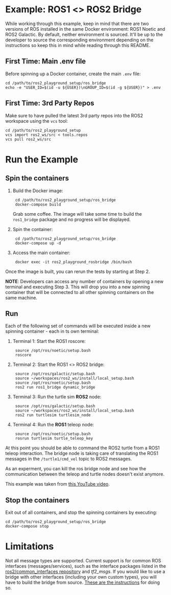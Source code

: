 # Example: ROS1 <> ROS2 Bridge

While working through this example, keep in mind that there are two versions of
ROS installed in the same Docker environment: ROS1 Noetic and ROS2 Galactic. By
default, neither environment is sourced. It'll be up to the developer to source
the corresponding environment depending on the instructions so keep this in mind
while reading through this README.

## First Time: Main .env file

Before spinning up a Docker container, create the main `.env` file:

    cd /path/to/ros2_playground_setup/ros_bridge
    echo -e "USER_ID=$(id -u ${USER})\nGROUP_ID=$(id -g ${USER})" > .env

## First Time: 3rd Party Repos

Make sure to have pulled the latest 3rd party repos into the ROS2 workspace
using the `vcs` tool:

    cd /path/to/ros2_playground_setup
    vcs import ros2_ws/src < tools.repos
    vcs pull ros2_ws/src

# Run the Example

## Spin the containers

1. Build the Docker image:

        cd /path/to/ros2_playground_setup/ros_bridge
        docker-compose build

    Grab some coffee. The image will take some time to build the `ros1_bridge`
    package and no progress will be displayed.

2. Spin the container:

        cd /path/to/ros2_playground_setup/ros_bridge
        docker-compose up -d

3. Access the main container:

        docker exec -it ros2_playground_rosbridge /bin/bash

Once the image is built, you can rerun the tests by starting at Step 2.

**NOTE**: Developers can access any number of containers by opening a new
terminal and executing Step 3. This will drop you into a new spinning container
that will be connected to all other spinning containers on the same machine.

## Run

Each of the following set of commands will be executed inside a new spinning
container - each in ts own terminal:

1. Terminal 1: Start the ROS1 roscore:

        source /opt/ros/noetic/setup.bash
        roscore

2. Terminal 2: Start the ROS1 <> ROS2 bridge:

        source /opt/ros/galactic/setup.bash
        source ~/workspaces/ros2_ws/install/local_setup.bash
        source /opt/ros/noetic/setup.bash
        ros2 run ros1_bridge dynamic_bridge

3. Terminal 3: Run the turtle sim **ROS2** node:

        source /opt/ros/galactic/setup.bash
        source ~/workspaces/ros2_ws/install/local_setup.bash
        ros2 run turtlesim turtlesim_node

4. Terminal 4: Run the **ROS1** teleop node:

        source /opt/ros/noetic/setup.bash
        rosrun turtlesim turtle_teleop_key

At this point you should be able to command the ROS2 turtle from a ROS1 teleop
interaction. The bridge node is taking care of translating the ROS1 messages in
the `/turtle1/cmd_vel` topic to ROS2 messages.

As an experment, you can kill the ros bridge node and see how the
communication between the teleop and turtle nodes doesn't exist anymore.

This example was taken
from [this YouTube video](https://www.youtube.com/watch?v=sJLvv1xtjSM).

## Stop the containers

Exit out of all containers, and stop the spinning containers by executing:

    cd /path/to/ros2_playground_setup/ros_bridge
    docker-compose stop

# Limitations

Not all message types are supported. Current support is for common ROS
interfaces (messages/services), such as the interface packages listed in
the
[ros2/common_interfaces repository](https://github.com/ros2/common_interfaces)
and *tf2_msgs*. If you would like to use a bridge with other interfaces
(including your own custom types), you will have to build the bridge from
source. [These are the instructions](https://github.com/ros2/ros1_bridge/tree/galactic#building-the-bridge-from-source) for
doing so.
